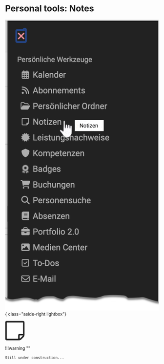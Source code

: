 # Personal tools: Notes

![pers_menu_notes_v1_de.png](assets/pers_menu_notes_v1_de.png){ class="aside-right lightbox"}

![icon_notes.png](assets/icon_notes.png)


!!!warning ""

    Still under construction...

